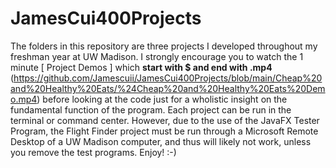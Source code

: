 # JamesCui400Projects

The folders in this repository are three projects I developed throughout my freshman year at UW Madison.
I strongly encourage you to watch the 1 minute [ Project Demos ] which **start with $ and end with .mp4** (https://github.com/Jamescuii/JamesCui400Projects/blob/main/Cheap%20and%20Healthy%20Eats/%24Cheap%20and%20Healthy%20Eats%20Demo.mp4) before looking at the code just for a 
wholistic insight on the fundamental function of the program. Each project can be run in the terminal
or command center. However, due to the use of the JavaFX Tester Program, the Flight Finder project
must be run through a Microsoft Remote Desktop of a UW Madison computer, and thus will likely not work,
unless you remove the test programs. Enjoy! :-)
